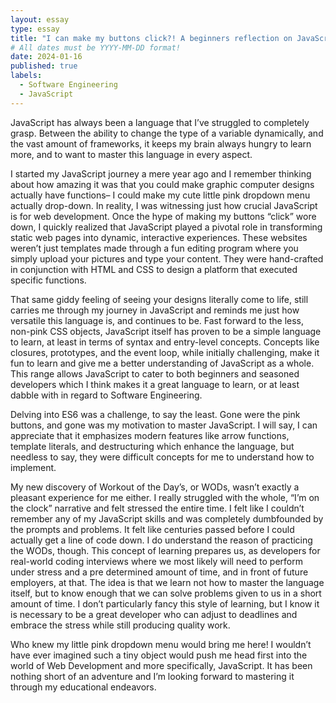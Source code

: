 ```yaml
---
layout: essay
type: essay
title: "I can make my buttons click?! A beginners reflection on JavaScript"
# All dates must be YYYY-MM-DD format!
date: 2024-01-16
published: true
labels:
  - Software Engineering
  - JavaScript
---
```


JavaScript has always been a language that I’ve struggled to completely grasp. 
Between the ability to change the type of a variable dynamically, and the vast amount of frameworks,
it keeps my brain always hungry to learn more, and to want to master this language in every aspect. 

I started my JavaScript journey a mere year ago and I remember thinking about how amazing it was
that you could make graphic computer designs actually have functions– I could make my cute little pink dropdown menu actually drop-down.
In reality, I was witnessing just how crucial JavaScript is for web development.
Once the hype of making my buttons “click” wore down, I quickly realized that JavaScript 
played a pivotal role in transforming static web pages into dynamic, interactive experiences. 
These websites weren’t just templates made through a fun editing program where you simply upload your pictures and type your content. 
They were hand-crafted in conjunction with HTML and CSS to design a platform that executed specific functions.

That same giddy feeling of seeing your designs literally come to life, still carries me through my journey in JavaScript 
and reminds me just how versatile this language is, and continues to be. Fast forward to the less, non-pink CSS objects,
JavaScript itself has proven to be a simple language to learn, at least in terms of syntax and entry-level concepts.
Concepts like closures, prototypes, and the event loop, while initially challenging, make it fun to learn and give me a
better understanding of JavaScript as a whole. This range allows JavaScript to cater to both beginners and seasoned developers 
which I think makes it a great language to learn, or at least dabble with in regard to Software Engineering.

Delving into ES6 was a challenge, to say the least. Gone were the pink buttons, and gone was my motivation to master JavaScript.
I will say, I can appreciate that it emphasizes modern features like arrow functions, template literals, 
and destructuring which enhance the language, but needless to say, they were difficult concepts for me to understand how to implement. 

My new discovery of Workout of the Day’s, or WODs, wasn’t exactly a pleasant experience for me either. 
I really struggled with the whole, “I’m on the clock” narrative and felt stressed the entire time.
I felt like I couldn’t remember any of my JavaScript skills and was completely dumbfounded by the prompts and problems.
It felt like centuries passed before I could actually get a line of code down. I do understand the reason of practicing the WODs, though. 
This concept of learning prepares us, as developers for real-world coding interviews where we most likely will need to perform under stress
and a pre determined amount of time, and in front of future employers, at that. The idea is that we learn not how to master the language itself,
but to know enough that we can solve problems given to us in a short amount of time. I don’t particularly fancy this style of learning, 
but I know it is necessary to be a great developer who can adjust to deadlines and embrace the stress while still producing quality work. 

Who knew my little pink dropdown menu would bring me here! I wouldn’t have ever imagined such a tiny object would push me
head first into the world of Web Development and more specifically, JavaScript. 
It has been nothing short of an adventure and I’m looking forward to mastering it through my educational endeavors.
